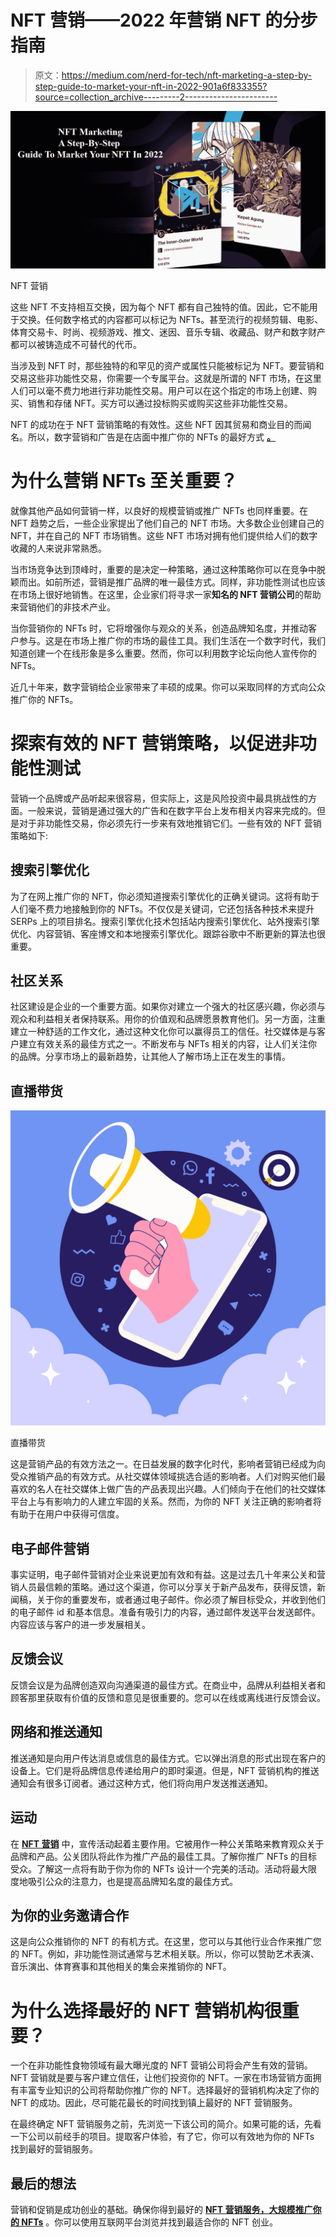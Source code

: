 # NFT 营销——2022 年营销 NFT 的分步指南

> 原文：<https://medium.com/nerd-for-tech/nft-marketing-a-step-by-step-guide-to-market-your-nft-in-2022-901a6f833355?source=collection_archive---------2----------------------->

![](img/f5afd9878a6a5157ccf6b732169a2531.png)

NFT 营销

这些 NFT 不支持相互交换，因为每个 NFT 都有自己独特的值。因此，它不能用于交换。任何数字格式的内容都可以标记为 NFTs。甚至流行的视频剪辑、电影、体育交易卡、时尚、视频游戏、推文、迷因、音乐专辑、收藏品、财产和数字财产都可以被铸造成不可替代的代币。

当涉及到 NFT 时，那些独特的和罕见的资产或属性只能被标记为 NFT。要营销和交易这些非功能性交易，你需要一个专属平台。这就是所谓的 NFT 市场，在这里人们可以毫不费力地进行非功能性交易。用户可以在这个指定的市场上创建、购买、销售和存储 NFT。买方可以通过投标购买或购买这些非功能性交易。

NFT 的成功在于 NFT 营销策略的有效性。这些 NFT 因其贸易和商业目的而闻名。所以，数字营销和广告是在店面中推广你的 NFTs 的最好方式 [**。**](https://bit.ly/3FAPAAf)

# 为什么营销 NFTs 至关重要？

就像其他产品如何营销一样，以良好的规模营销或推广 NFTs 也同样重要。在 NFT 趋势之后，一些企业家提出了他们自己的 NFT 市场。大多数企业创建自己的 NFT，并在自己的 NFT 市场销售。这些 NFT 市场对拥有他们提供给人们的数字收藏的人来说非常熟悉。

当市场竞争达到顶峰时，重要的是决定一种策略，通过这种策略你可以在竞争中脱颖而出。如前所述，营销是推广品牌的唯一最佳方式。同样，非功能性测试也应该在市场上很好地销售。在这里，企业家们将寻求一家**知名的 NFT 营销公司**的帮助来营销他们的非技术产业。

当你营销你的 NFTs 时，它将增强你与观众的关系，创造品牌知名度，并推动客户参与。这是在市场上推广你的市场的最佳工具。我们生活在一个数字时代，我们知道创建一个在线形象是多么重要。然而，你可以利用数字论坛向他人宣传你的 NFTs。

近几十年来，数字营销给企业家带来了丰硕的成果。你可以采取同样的方式向公众推广你的 NFTs。

# 探索有效的 NFT 营销策略，以促进非功能性测试

营销一个品牌或产品听起来很容易，但实际上，这是风险投资中最具挑战性的方面。一般来说，营销是通过强大的广告和在数字平台上发布相关内容来完成的。但是对于非功能性交易，你必须先行一步来有效地推销它们。一些有效的 NFT 营销策略如下:

## 搜索引擎优化

为了在网上推广你的 NFT，你必须知道搜索引擎优化的正确关键词。这将有助于人们毫不费力地接触到你的 NFTs。不仅仅是关键词，它还包括各种技术来提升 SERPs 上的项目排名。搜索引擎优化技术包括站内搜索引擎优化、站外搜索引擎优化、内容营销、客座博文和本地搜索引擎优化。跟踪谷歌中不断更新的算法也很重要。

## 社区关系

社区建设是企业的一个重要方面。如果你对建立一个强大的社区感兴趣，你必须与观众和利益相关者保持联系。用你的价值观和品牌愿景教育他们。另一方面，注重建立一种舒适的工作文化，通过这种文化你可以赢得员工的信任。社交媒体是与客户建立有效关系的最佳方式之一。不断发布与 NFTs 相关的内容，让人们关注你的品牌。分享市场上的最新趋势，让其他人了解市场上正在发生的事情。

## 直播带货

![](img/b90dc48a4ccb7a2690961125f4d873c7.png)

直播带货

这是营销产品的有效方法之一。在日益发展的数字化时代，影响者营销已经成为向受众推销产品的有效方式。从社交媒体领域挑选合适的影响者。人们对购买他们最喜欢的名人在社交媒体上做广告的产品表现出兴趣。人们倾向于在他们的社交媒体平台上与有影响力的人建立牢固的关系。然而，为你的 NFT 关注正确的影响者将有助于在用户中获得可信度。

## 电子邮件营销

事实证明，电子邮件营销对企业来说更加有效和有益。这是过去几十年来公关和营销人员最信赖的策略。通过这个渠道，你可以分享关于新产品发布，获得反馈，新闻稿，关于你的重要发布，或者通过电子邮件。你必须了解目标受众，并收到他们的电子邮件 id 和基本信息。准备有吸引力的内容，通过邮件发送平台发送邮件。内容应该与客户的进一步发展相关。

## 反馈会议

反馈会议是为品牌创造双向沟通渠道的最佳方式。在商业中，品牌从利益相关者和顾客那里获取有价值的反馈和意见是很重要的。您可以在线或离线进行反馈会议。

## 网络和推送通知

推送通知是向用户传达消息或信息的最佳方式。它以弹出消息的形式出现在客户的设备上。它们是将品牌信息传递给用户的即时渠道。但是，NFT 营销机构的推送通知会有很多订阅者。通过这种方式，他们将向用户发送推送通知。

## 运动

在 [**NFT 营销**](https://bit.ly/3FAPAAf) 中，宣传活动起着主要作用。它被用作一种公关策略来教育观众关于品牌和产品。公关团队将此作为推广产品的最佳工具。了解你推广 NFTs 的目标受众。了解这一点将有助于你为你的 NFTs 设计一个完美的活动。活动将最大限度地吸引公众的注意力，也是提高品牌知名度的最佳方式。

## 为你的业务邀请合作

这是向公众推销你的 NFT 的有机方式。在这里，您可以与其他行业合作来推广您的 NFT。例如，非功能性测试通常与艺术相关联。所以，你可以赞助艺术表演、音乐演出、体育赛事和其他相关的集会来推销你的 NFT。

# 为什么选择最好的 NFT 营销机构很重要？

一个在非功能性食物领域有最大曝光度的 NFT 营销公司将会产生有效的营销。NFT 营销就是要与客户建立信任，让他们投资你的 NFT。一家在市场营销方面拥有丰富专业知识的公司将帮助你推广你的 NFT。选择最好的营销机构决定了你的 NFT 的成功。因此，尽可能花最长的时间找到镇上最好的 NFT 营销服务。

在最终确定 NFT 营销服务之前，先浏览一下该公司的简介。如果可能的话，先看一下公司以前经手的项目。提取客户体验，有了它，你可以有效地为你的 NFTs 找到最好的营销服务。

## 最后的想法

营销和促销是成功创业的基础。确保你得到最好的 [**NFT 营销服务，大规模推广你的 NFTs**](https://bit.ly/3FAPAAf) 。你可以使用互联网平台浏览并找到最适合你的 NFT 创业。